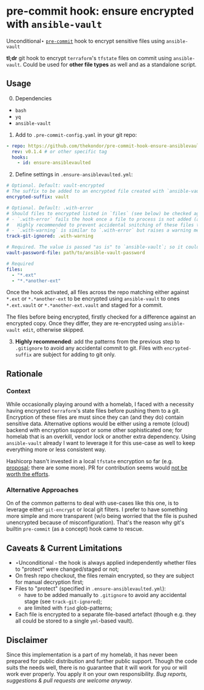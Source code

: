 # pre-commit hook: ensure encrypted with `ansible-vault`

Unconditional⋆ [`pre-commit`](https://pre-commit.com) hook to encrypt sensitive files using `ansible-vault`

**tl;dr** git hook to encrypt `terraform`'s `tfstate` files on commit using `ansible-vault`. Could be used for **other file types** as well and as a standalone script.

## Usage

0. Dependencies

- `bash`
- `yq`
- `ansible-vault`

1. Add to `.pre-commit-config.yaml` in your git repo:

``` yaml
- repo: https://github.com/thekondor/pre-commit-hook-ensure-ansiblevaulted
  rev: v0.1.4 # or other specific tag
  hooks:
    - id: ensure-ansiblevaulted
```

2. Define settings in `.ensure-ansiblevaulted.yml`:

``` yaml
# Optional. Default: vault-encrypted
# The suffix to be added to an encrypted file created with `ansible-vault`
encrypted-suffix: vault

# Optional. Default: .with-error
# Should files to encrypted listed in `files` (see below) be checked against `.gitignore`:
# - `.with-error` fails the hook once a file to process is not added (as a pattern or as a filename) to `.gitignore`.
#   Highly recommended to prevent accidental snitching of these files to a git history.
# - `.with-warning` is similar to `.with-error` but raises a warning message instead and continues the hook's flow.
track-git-ignored: .with-warning

# Required. The value is passed "as is" to `ansible-vault`; so it could be an executable script as well.
vault-password-file: path/to/ansible-vault-password

# Required
files:
  - "*.ext"
  - "*.*another-ext"
```

Once the hook activated, all files across the repo matching either against `*.ext` or `*.*another-ext` to be encrypted using `ansible-vault` to ones `*.ext.vault` or `*.*another-ext.vault` and staged for a commit.

The files before being encrypted, firstly checked for a difference against an encrypted copy. Once they differ, they are re-encrypted using `ansible-vault edit`, otherwise skipped.

3. **Highly recommended**: add the patterns from the previous step to `.gitignore` to avoid any accidental commit to git. Files with `encrypted-suffix` are subject for adding to git only.

## Rationale

### Context

While occasionally playing around with a homelab, I faced with a necessity having encrypted `terraform`'s state files before pushing them to a git. Encryption of these files are must since they can (and they do) contain sensitive data. Alternative options would be either using a remote (cloud) backend with encryption support or some other sophisticated one; for homelab that is an overkill, vendor lock or another extra dependency. Using `ansible-vault` already I want to leverage it for this use-case as well to keep everything more or less consistent way.

Hashicorp hasn't invested in a local `tfstate` encryption so far (e.g. [proposal](https://github.com/hashicorp/terraform/issues/9556); there are some more). PR for contribution seems would [not be worth the efforts](https://github.com/hashicorp/terraform/pull/28603).

### Alternative Approaches

On of the common patterns to deal with use-cases like this one, is to leverage either `git-encrypt` or local git filters. I prefer to have something more simple and more transparent (w/o being worried that the file is pushed unencrypted because of misconfiguration). That's the reason why git's builtin `pre-commit` (as a concept) hook came to rescue.

## Caveats & Current Limitations

- ⋆Unconditional - the hook is always applied independently whether files to "protect" were changed/staged or not;
- On fresh repo checkout, the files remain encrypted, so they are subject for manual decryption first;
- Files to "protect" (specified in `.ensure-ansiblevaulted.yml`):
  - have to be added manually to `.gitignore` to avoid any accidental stage (see `track-git-ignored`);
  - are limited with `find` glob-patterns;
- Each file is encrypted to a separate file-based artefact (though e.g. they all could be stored to a single `yml`-based vault).

## Disclaimer

Since this implementation is a part of my homelab, it has never been prepared for public distribution and further public support. Though the code suits the needs well, there is no guarantee that it will work for you or will work ever properly. You apply it on your own responsibility. _Bug reports, suggestions & pull requests are welcome anyway_.
